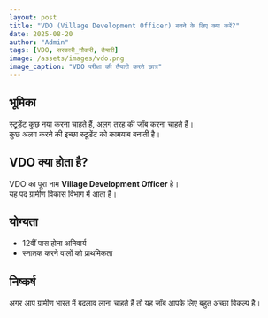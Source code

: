 ```yaml
---
layout: post
title: "VDO (Village Development Officer) बनने के लिए क्या करें?"
date: 2025-08-20
author: "Admin"
tags: [VDO, सरकारी_नौकरी, तैयारी]
image: /assets/images/vdo.png
image_caption: "VDO परीक्षा की तैयारी करते छात्र"
---
```


## भूमिका
स्टूडेंट कुछ नया करना चाहते हैं, अलग तरह की जॉब करना चाहते हैं।  
कुछ अलग करने की इच्छा स्टूडेंट को कामयाब बनाती है।  

## VDO क्या होता है?
VDO का पूरा नाम **Village Development Officer** है।  
यह पद ग्रामीण विकास विभाग में आता है।  

## योग्यता
- 12वीं पास होना अनिवार्य  
- स्नातक करने वालों को प्राथमिकता  

## निष्कर्ष
अगर आप ग्रामीण भारत में बदलाव लाना चाहते हैं तो यह जॉब आपके लिए बहुत अच्छा विकल्प है।
